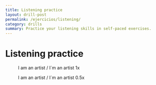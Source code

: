 ```yaml
---
title: Listening practice
layout: drill-post
permalink: /ejercicios/listening/
category: drills
summary: Practice your listening skills in self-paced exercises. 
---
```


# Listening practice

<figure>
    <figcaption>I am an artist / I´m an artist 1x</figcaption>
    <audio src="/assets/audio/Le01Un01Ls01-01.wav">
        Tu navegador no soporta el elemento <code>audio</code>.
    </audio>
</figure>

<figure>
    <figcaption>I am an artist / I´m an artist 0.5x</figcaption>
    <audio src="/assets/audio/Le01Un01Ls01-01.wav">
        Tu navegador no soporta el elemento <code>audio</code>.
    </audio>
</figure>